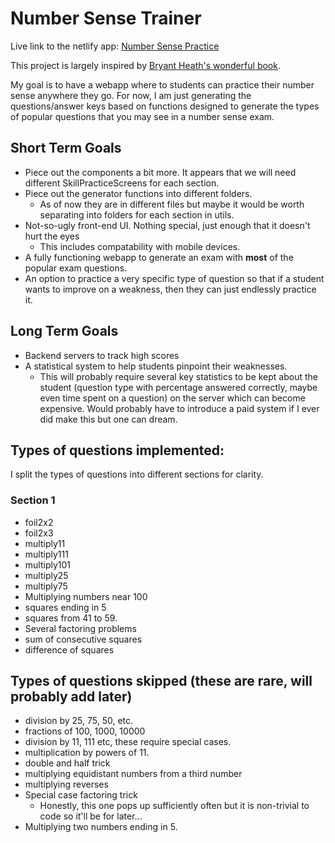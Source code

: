 # Number Sense Trainer

Live link to the netlify app: [Number Sense Practice](https://numbersensetricks.netlify.app/)

This project is largely inspired by [Bryant Heath's wonderful book](https://bryantheath.com/files/2018/04/Heath_NSTricks_revA.pdf).

My goal is to have a webapp where to students can practice their number sense anywhere they go. For now, I am just generating the questions/answer keys based on functions designed to generate the types of popular questions that you may see in a number sense exam.

## Short Term Goals
- Piece out the components a bit more. It appears that we will need different SkillPracticeScreens for each section.
- Piece out the generator functions into different folders.
    - As of now they are in different files but maybe it would be worth separating into folders for each section in utils.
- Not-so-ugly front-end UI. Nothing special, just enough that it doesn't hurt the eyes
    - This includes compatability with mobile devices.
- A fully functioning webapp to generate an exam with **most** of the popular exam questions.
- An option to practice a very specific type of question so that if a student wants to improve on a weakness, then they can just endlessly practice it.

## Long Term Goals
- Backend servers to track high scores
- A statistical system to help students pinpoint their weaknesses.
    - This will probably require several key statistics to be kept about the student (question type with percentage answered correctly, maybe even time spent on a question) on the server which can become expensive. Would probably have to introduce a paid system if I ever did make this but one can dream.

## Types of questions implemented:
I split the types of questions into different sections for clarity.
### Section 1
 - foil2x2
 - foil2x3
 - multiply11
 - multiply111
 - multiply101
 - multiply25
 - multiply75
 - Multiplying numbers near 100
 - squares ending in 5
 - squares from 41 to 59.
 - Several factoring problems
 - sum of consecutive squares
 - difference of squares

## Types of questions skipped (these are rare, will probably add later)
- division by 25, 75, 50, etc.
- fractions of 100, 1000, 10000
- division by 11, 111 etc, these require special cases.
- multiplication by powers of 11.
- double and half trick
- multiplying equidistant numbers from a third number
- multiplying reverses
- Special case factoring trick
    - Honestly, this one pops up sufficiently often but it is non-trivial to code so it'll be for later...
- Multiplying two numbers ending in 5.
